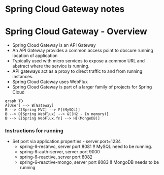 # Spring Cloud Gateway notes

# Spring Cloud Gateway - Overview
- Spring Cloud Gateway is an API Gateway
- An API Gateway provides a common access point to obscure running location of application
- Typically used with micro services to expose a common URL and abstract where the service is running.
- API gateways act as a proxy to direct traffic to and from running instances.
- Spring Cloud Gateway uses WebFlux
- Spring Cloud Gateway is part of a larger family of projects for Spring Cloud

```mermaid
graph TD
A[User] --> B[Gateway]
B --> C[Spring MVC] --> F[(MySQL)]
B --> D[Spring WebFlux] --> G[(H2 - In memory)]
B --> E[Spring WebFlux.fn] --> H[(MongoDB)]

```

### Instructions for running
- Set port via application.properties - server.port=1234
  - spring-6-restmvc, server port 8081 ‼ MySQL need to be running.
  - spring-6-auth-server, server port 9000
  - spring-6-reactive, server port 8082
  - spring-6-reactive-mongo, server port 8083 !! MongoDB needs to be running